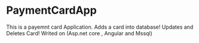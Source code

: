 # PaymentCardApp
This is a payemnt card Application. 
Adds a card into database!
Updates and Deletes Card!
Writed on (Asp.net core , Angular and Mssql)
